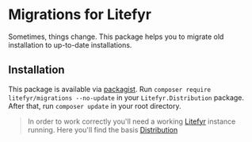 # Migrations for Litefyr

Sometimes, things change. This package helps you to migrate old installation to up-to-date installations.

## Installation

This package is available via [packagist]. Run `composer require litefyr/migrations --no-update` in your
`Litefyr.Distribution` package. After that, run `composer update` in your root directory.

> In order to work correctly you'll need a working [Litefyr] instance running. Here you'll find the basis [Distribution]

[litefyr]: https://litefyr.io
[distribution]: https://github.com/Litefyr/Distribution
[packagist]: https://packagist.org/packages/litefyr/migrations

